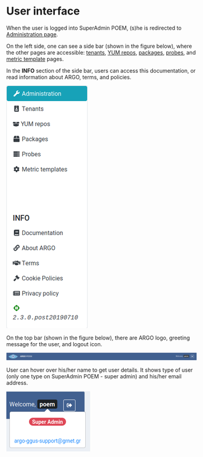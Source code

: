 # User interface

When the user is logged into SuperAdmin POEM, (s)he is redirected to [Administration page](superadmin_administration.md). 

On the left side, one can see a side bar (shown in the figure below), where the other pages are accessible: [tenants](superadmin_tenants.md), [YUM repos](superadmin_repos.md), [packages](superadmin_packages.md), [probes](superadmin_probe.md), and [metric template](superadmin_metric_templates.md) pages.

In the **INFO** section of the side bar, users can access this documentation, or read information about ARGO, terms, and policies.

![SuperAdmin Sidebar](figures/superadmin_sidebar.png)

On the top bar (shown in the figure below), there are ARGO logo, greeting message for the user, and logout icon.

![SuperAdmin Topbar](figures/superadmin_topbar.png)

User can hover over his/her name to get user details. It shows type of user (only one type on SuperAdmin POEM - super admin) and his/her email address.

![SuperAdmin UserInfo](figures/superadmin_user_hover.png)
